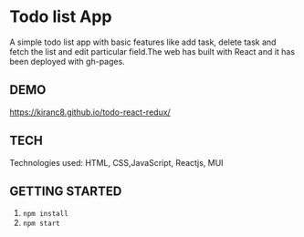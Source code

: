 # Todo list App

A simple todo list app with basic features like add task, delete task and fetch the list and edit particular field.The web has built with React and it has been deployed with gh-pages.

## DEMO

https://kiranc8.github.io/todo-react-redux/


## TECH

Technologies used: HTML, CSS,JavaScript, Reactjs, MUI

## GETTING STARTED

1. ```npm install```
2. ``` npm start ```


